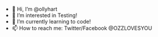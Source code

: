 - 👋 Hi, I’m @ollyhart
- 👀 I’m interested in Testing!
- 🌱 I’m currently learning to code!
- 📫 How to reach me: Twitter/Facebook @OZZLOVESYOU

<!---
ollyhart/ollyhart is a ✨ special ✨ repository because its `README.md` (this file) appears on your GitHub profile.
You can click the Preview link to take a look at your changes.
--->

